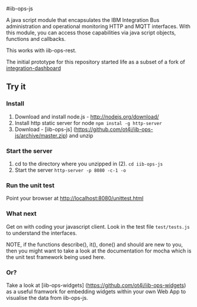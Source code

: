 #iib-ops-js

A java script module that encapsulates the IBM Integration Bus administration and operational monitoring HTTP and MQTT interfaces. With this module, you can access those capabilities via java script objects, functions and callbacks.

This works with iib-ops-rest.

The initial prototype for this repository started life as a subset of a fork of [integration-dashboard](https://github.com/hosie/integration-dashboard)

## Try it
### Install
1. Download and install node.js - http://nodejs.org/download/
2. Install http static server for node ```npm instal -g http-server```
3. Download - [iib-ops-js] (https://github.com/ot4i/iib-ops-js/archive/master.zip)  and unzip

### Start the server
1. cd to the directory where you unzipped in (2). ``` cd iib-ops-js ```
2. Start the server ``` http-server -p 8080 -c-1 -o ```

### Run the unit test
Point your browser at [http://localhost:8080/unittest.html](http://localhost:8080/unittest.html)

### What next
Get on with coding your javascript client.  Look in the test file ```test/tests.js``` to understand the interfaces.

NOTE, if the functions describe(), it(), done() and should  are new to you, then you might want to take a look at the documentation for mocha which is the unit test framework being used here.

### Or?
Take a look at [iib-ops-widgets] (https://github.com/ot4i/iib-ops-widgets) as a useful framwork for embedding widgets within your own Web App to visualise the data from iib-ops-js.
